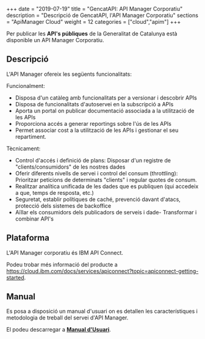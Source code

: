 +++
date        = "2019-07-19"
title       = "GencatAPI: API Manager Corporatiu"
description = "Descripció de GencatAPI, l'API Manager Corporatiu"
sections    = "ApiManager Cloud"
weight      = 12
categories  = ["cloud","apim"]
+++

Per publicar les **API's públiques** de la Generalitat de Catalunya està disponible un API Manager Corporatiu.

## Descripció

L'API Manager ofereix les següents funcionalitats:

Funcionalment:

- Disposa d'un catàleg amb funcionalitats per a versionar i descobrir APIs
- Disposa de funcionalitats d'autoservei en la subscripció a APIs
- Aporta un portal on publicar documentació associada a la utilització de les APIs
- Proporciona accés a generar reportings sobre l'ús de les APIs
- Permet associar cost a la utilització de les APIs i gestionar el seu repartiment.

Tècnicament:

- Control d'accés i definició de plans: Disposar d'un registre de "clients/consumidors" de les nostres dades 
- Oferir diferents nivells de servei i control del consum (throttling): Prioritzar peticions de determinats "clients" i regular quotes de consum. 
- Realitzar analítica unificada de les dades que es publiquen (qui accedeix a que, temps de resposta, etc.) 
- Seguretat, establir polítiques de caché, prevenció davant d'atacs, protecció dels sistemes de backoffice 
- Aïllar els consumidors dels publicadors de serveis i dade- 
Transformar i combinar API's

## Plataforma

L'API Manager corporatiu és IBM API Connect.

Podeu trobar més informació del producte a https://cloud.ibm.com/docs/services/apiconnect?topic=apiconnect-getting-started.

## Manual

Es posa a disposició un manual d'usuari on es detallen les característiques i metodologia de treball del servei d'API Manager.

El podeu descarregar a [**Manual d'Usuari**](/related/cloud/Manual-Usuari-APIM.pdf).


